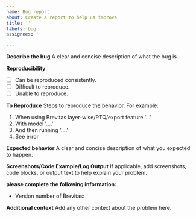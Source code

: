 ```yaml
---
name: Bug report
about: Create a report to help us improve
title: ''
labels: bug
assignees: ''

---
```


**Describe the bug**
A clear and concise description of what the bug is.

**Reproducibility**
- [ ] Can be reproduced consistently.
- [ ] Difficult to reproduce.
- [ ] Unable to reproduce.

**To Reproduce**
Steps to reproduce the behavior. For example:
1. When using Brevitas layer-wise/PTQ/export feature '...'
2. With model '....'
3. And then running '....'
4. See error

**Expected behavior**
A clear and concise description of what you expected to happen.

**Screenshots/Code Example/Log Output**
If applicable, add screenshots, code blocks, or output text to help explain your problem.

**please complete the following information:**
 - Version number of Brevitas:

**Additional context**
Add any other context about the problem here.
